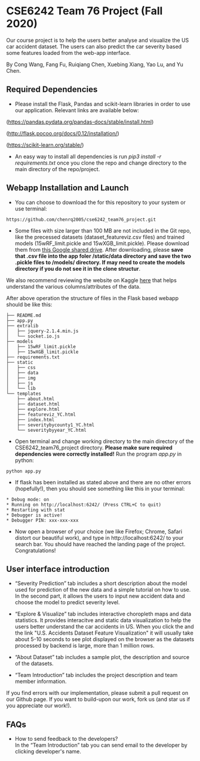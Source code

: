 # CSE6242 Team 76 Project (Fall 2020)

Our course project is to help the users better analyse and visualize the US car accident dataset. The users can also predict the car severity based some features loaded from the web-app interface. 

By Cong Wang, Fang Fu, Ruiqiang Chen, Xuebing Xiang, Yao Lu, and Yu Chen. 

## Required Dependencies

- Please install the Flask, Pandas and scikit-learn libraries in order to use our application. Relevant links are available below:

(https://pandas.pydata.org/pandas-docs/stable/install.html)

(http://flask.pocoo.org/docs/0.12/installation/)

(https://scikit-learn.org/stable/)

- An easy way to install all dependencies is run *pip3 install -r requirements.txt* once you clone the repo and change directory to the main directory of the repo/project. 

## Webapp Installation and Launch

- You can choose to download the for this repository to your system or use terminal:

```
https://github.com/chenrq2005/cse6242_team76_project.git
```

- Some files with size larger than 100 MB are not included in the Git repo, like the precessed datasets (dataset_featureviz.csv files) and trained models (15wRF_limit.pickle and 15wXGB_limit.pickle). Please download them from [this Google shared drive](https://drive.google.com/drive/folders/11G-OWjtxEsZ6_sLuW03AQNa4mlvdiTS5). After downloading, please **save that .csv file into the app foler /static/data directory and save the two .pickle files to /models/ directory. If may need to create the models directory if you do not see it in the clone structur**.

We also recommend reviewing the website on Kaggle <a href="https://www.kaggle.com/sobhanmoosavi/us-accidents/" target="_blank">here</a> that helps understand the various columns/attributes of the data.

After above operation the structure of files in the Flask based webapp should be like this:

```
├── README.md
├── app.py
├── extralib
│   ├── jquery-2.1.4.min.js
│   └── socket.io.js
├── models
│   ├── 15wRF_limit.pickle
│   ├── 15wXGB_limit.pickle
├── requirements.txt
├── static
│   ├── css
│   ├── data
│   ├── img
│   ├── js
│   └── lib
└── templates
    ├── about.html
    ├── dataset.html
    ├── explore.html
    ├── featureviz_YC.html
    ├── index.html
    ├── severitybycounty1_YC.html
    └── severitybyyear_YC.html
```

- Open terminal and change working directory to the main directory of the CSE6242_team76_project directory. **Please make sure required dependencies were correctly installed!** Run the program *app.py* in python:
```
python app.py
```
- If flask has been installed as stated above and there are no other errors (hopefully!), then you should see something like this in your terminal:
```
* Debug mode: on
* Running on http://localhost:6242/ (Press CTRL+C to quit)
* Restarting with stat
* Debugger is active!
* Debugger PIN: xxx-xxx-xxx
```
- Now open a browser of your choice (we like Firefox; Chrome, Safari distort our beautiful work), and type in http://localhost:6242/ to your search bar. You should have reached the landing page of the project. Congratulations!

## User interface introduction

- “Severity Prediction” tab includes a short description about the model used for prediction of the
new data and a simple tutorial on how to use. In the second part, it allows the users to input new accident
data and choose the model to predict severity level. 

- “Explore & Visualize” tab includes interactive choropleth maps and data statistics. It provides interacitve and static data visualization to help the users better understand the car accidents in US. When you click the and the link "U.S. Accidents Dataset Feature Visualization" it will usually take about 5-10 seconds to see plot displayed on the browser as the datasets processed by backend is large, more than 1 million rows. 

- “About Dataset” tab includes a sample plot, the description and source of the datasets.

- “Team Introduction” tab includes the project description and team member information.


If you find errors with our implementation, please submit a pull request on our Github page. If you want to build-upon our work, fork us (and star us if you appreciate our work!).

## FAQs

- How to send feedback to the developers?\
  In the “Team Introduction” tab you can send email to the developer by clicking developer's name. 
